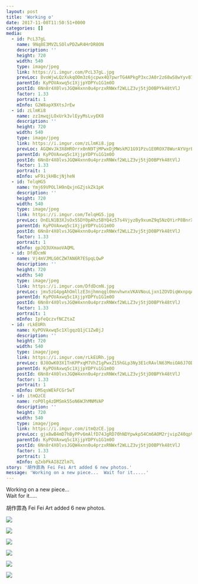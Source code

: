 ```yaml
---
layout: post
title: 'Working o' 
date: 2017-11-08T11:50:51+0000 
categories: [] 
media:
  - id: PcL37gL
    name: 9Nq8E3MVZLSOlvPDZwR4HrDR8ON
    description: ''   
    height: 720
    width: 540
    type: image/jpeg
    link: https://i.imgur.com/PcL37gL.jpg
    prevLoc: 8voWjwLQzXukqOOm3z6jcpwx4Q7pwrTG4APkgP3xcJA0r2z68wS8wYyv878xI8w9k6GpV1uZgG0KDzO4hOXqjz4pvXcwxvkl0EYyuxXn8oR180fwNwkEG3PncGK4mwYzvGtDmylRrA8muoGPGnNRWWhKlEY0rLkMcgzJAg028qfWjjANYgO0tJW1Evvqw0SqNnDG7zzzT9kG0V8MRQHg3xYjwqO3tp3EWlGjkjI7E0RR57x6HO6PoLy43Pclw3JQvzXyhxW
    parentId: KyPOVAxwq5c1XjjpYDPYu1G1m0O
    postId: 6Nn8r4X0lvsJGQW4xnn0u4przxRNWxf2WLLZ3vj5tjD0BPYk48tVlJ
    factor: 1.33
    portrait: 1
    mInfo: G2W8apX9XtsJrEw
  - id: zLlmKi8
    name: zz1mwqjLOxUrk3vlEyyMsLvyEK8
    description: ''   
    height: 720
    width: 540
    type: image/jpeg
    link: https://i.imgur.com/zLlmKi8.jpg
    prevLoc: AGQWvJk3X8HROrrx0nN9TjMPwxDjMWskMJ1G91Pzu1E0ROX78WurAYVgrBrMiLXW9E4AwgIDZk6g5PW7SyX23Lj5YlS8XNGk4rMRC6w1PmkYPKUK5KMvPjXRsqnGW7ZMwvH2J3m02QzLhZGW6Kgz1Bc838lNykY1u1xB01jEOPINPP6kv97wFvYKDBBr7QSPDYOOD67VhBwrXmKvz2UD867JWk1oSOrGJnqLmoswnjMowkJEhG1YPLWQK3u5OBZR18YYCvn
    parentId: KyPOVAxwq5c1XjjpYDPYu1G1m0O
    postId: 6Nn8r4X0lvsJGQW4xnn0u4przxRNWxf2WLLZ3vj5tjD0BPYk48tVlJ
    factor: 1.33
    portrait: 1
    mInfo: wF9ijkHBcjNjheN
  - id: TelqHG5
    name: Ymj69VPOLlH9nQxjnGZjskZk1pK
    description: ''   
    height: 720
    width: 540
    type: image/jpeg
    link: https://i.imgur.com/TelqHG5.jpg
    prevLoc: OnELN1B3XJsOx55DY0pAhz5BYQ4z57s4VjyzBy9xumZ9q5NzQYirP8BnrXrmiD6KlBLZG0c6n7K5AJEOTP0z2w4NXZimq4G1N61Ns7O4XMjRy6Forx6v28PNsDXzrmOyRjcwYk4Gjn6LtrJnBPXG6nUowGxN5NKBh2EWq2D5R8slGGJL6wQyIo2JAEEG4OTzpQEOxMrPI2r5Ox1N32CgJB1P4qQZho9p13jV8LCAWGl82gBqSBRnVMWPKxf3nr5RJ85zuqN
    parentId: KyPOVAxwq5c1XjjpYDPYu1G1m0O
    postId: 6Nn8r4X0lvsJGQW4xnn0u4przxRNWxf2WLLZ3vj5tjD0BPYk48tVlJ
    factor: 1.33
    portrait: 1
    mInfo: gpJQ3UXmaoVAQML
  - id: DfdDcmN
    name: Vj4mVJMLG0CZW7AN6R7ESpqLQwP
    description: ''   
    height: 720
    width: 540
    type: image/jpeg
    link: https://i.imgur.com/DfdDcmN.jpg
    prevLoc: jmv5zG4pgAhOmllzE3njhmnqgl0mnvhwnxVKAVNouLjxn1ZOVDiqWxnpqAqkuLPNWVxYy5I9A6zJvWrQtW89NwPw9ZuDN1zxLK51CQ9XoOBm2WTMz6BZzEymt9lEMYzgnDu9OJVpv1lETwqEY0jAnKuqxl00nOpKsOBy8OrDjPIQPPR149pLS0oPD55Zk9HjXjpjZmpwuVWJXxXkmPT9VRBM86K8hw8BkK0GZNHQOAwRjmLwCDxKM6qE4VfqyQBWB6N7FP6
    parentId: KyPOVAxwq5c1XjjpYDPYu1G1m0O
    postId: 6Nn8r4X0lvsJGQW4xnn0u4przxRNWxf2WLLZ3vj5tjD0BPYk48tVlJ
    factor: 1.33
    portrait: 1
    mInfo: IpfeQczvfNCZtaZ
  - id: rLkEURh
    name: KyPOVAxwq5c1XlgqzQ1jC1ZwBjJ
    description: ''   
    height: 720
    width: 540
    type: image/jpeg
    link: https://i.imgur.com/rLkEURh.jpg
    prevLoc: BJ8OwK03X1TnKPPxqM7VhZ1gPwxZ15hGLp3Ny3E1cRAvlN63MoiOA6J7ODOjIzM17YR5BOFYn9wNALBGfZM1X2wEYEHngynWPWvDHAl2Or67PlcM2MAzgYrEH6WDqKPjn0uLrOq1kyxphYqxrk4PRvsXYmqgzPRGIjZVWjAOBNuDxxO06kwEhzYqNvv0o1cxL1qXO068tgOoy22EY1H3B7l1mBYDIWMpmDXLzVFqP0Zj4kM4SL74xD0kq2f3vww49n1JTx5
    parentId: KyPOVAxwq5c1XjjpYDPYu1G1m0O
    postId: 6Nn8r4X0lvsJGQW4xnn0u4przxRNWxf2WLLZ3vj5tjD0BPYk48tVlJ
    factor: 1.33
    portrait: 1
    mInfo: DMSqsWEkFCGr5wT
  - id: itmQzCE
    name: roP0lg4zDMSmk55oN6WJhMNMVAP
    description: ''   
    height: 720
    width: 540
    type: image/jpeg
    link: https://i.imgur.com/itmQzCE.jpg
    prevLoc: gjx8wB4mD7hByPPv6mAlfD74JgRD70hNDYpwkp54Cm6AOM2rjvipZ40qpVpWhRyQMV5AKPuOLNJz1K3GiPZDnWl0XvCp14RvjRZgt71oMjwnqLtYoE5VX8R6fKxWvgkg1BtvA8BMVN6rc6wkqMQPgnhN6YjlkprJcqgp8qm57xtX116r7VpBsBYqJyywPwUyXgkpjpLphLyzGqx42ys266nlQqNqtAxEBLWzE1U9MQXOlo3xix15YKOzkqfQw4Y4GZ5BF97
    parentId: KyPOVAxwq5c1XjjpYDPYu1G1m0O
    postId: 6Nn8r4X0lvsJGQW4xnn0u4przxRNWxf2WLLZ3vj5tjD0BPYk48tVlJ
    factor: 1.33
    portrait: 1
    mInfo: qZxbPkAI8ZZlm7L
story: '胡作霏為 Fei Fei Art added 6 new photos.'  
message: 'Working on a new piece...  Wait for it.....'  
---
```


Working on a new piece...  
Wait for it.....
 
 
[//]: #story:
胡作霏為 Fei Fei Art added 6 new photos.


[//]: #media:  
<a href="https://i.imgur.com/PcL37gL.jpg"><img class="postImage" src="https://i.imgur.com/PcL37gLh.jpg" />  
</a>    


<a href="https://i.imgur.com/zLlmKi8.jpg"><img class="postImage" src="https://i.imgur.com/zLlmKi8h.jpg" />  
</a>    


<a href="https://i.imgur.com/TelqHG5.jpg"><img class="postImage" src="https://i.imgur.com/TelqHG5h.jpg" />  
</a>    


<a href="https://i.imgur.com/DfdDcmN.jpg"><img class="postImage" src="https://i.imgur.com/DfdDcmNh.jpg" />  
</a>    


<a href="https://i.imgur.com/rLkEURh.jpg"><img class="postImage" src="https://i.imgur.com/rLkEURhh.jpg" />  
</a>    


<a href="https://i.imgur.com/itmQzCE.jpg"><img class="postImage" src="https://i.imgur.com/itmQzCEh.jpg" />  
</a>   
